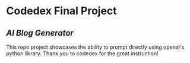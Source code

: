 # Codedex Final Project
## _AI Blog Generator_
This repo project showcases the ability to prompt directly using openai's python library. 
Thank you to codedex for the great instruction!
